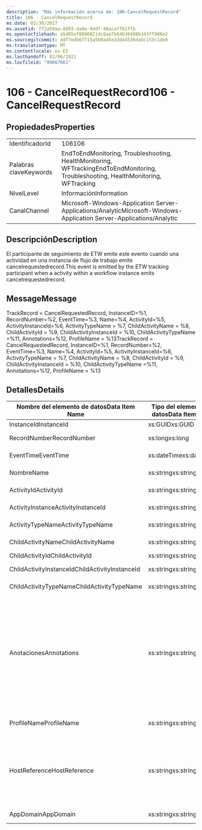 ```yaml
---
description: 'Más información acerca de: 106-CancelRequestRecord'
title: 106 - CancelRequestRecord
ms.date: 03/30/2017
ms.assetid: f72a59aa-8093-4a8e-94df-40acaffb1ffb
ms.openlocfilehash: a5d65ef8606821dc8aa7b64b36498b343ff986e2
ms.sourcegitcommit: ddf7edb67715a5b9a45e3dd44536dabc153c1de0
ms.translationtype: MT
ms.contentlocale: es-ES
ms.lasthandoff: 02/06/2021
ms.locfileid: "99667661"
---
```

# <a name="106---cancelrequestrecord"></a><span data-ttu-id="5a336-103">106 - CancelRequestRecord</span><span class="sxs-lookup"><span data-stu-id="5a336-103">106 - CancelRequestRecord</span></span>

## <a name="properties"></a><span data-ttu-id="5a336-104">Propiedades</span><span class="sxs-lookup"><span data-stu-id="5a336-104">Properties</span></span>  
  
|||  
|-|-|  
|<span data-ttu-id="5a336-105">Identificador</span><span class="sxs-lookup"><span data-stu-id="5a336-105">Id</span></span>|<span data-ttu-id="5a336-106">106</span><span class="sxs-lookup"><span data-stu-id="5a336-106">106</span></span>|  
|<span data-ttu-id="5a336-107">Palabras clave</span><span class="sxs-lookup"><span data-stu-id="5a336-107">Keywords</span></span>|<span data-ttu-id="5a336-108">EndToEndMonitoring, Troubleshooting, HealthMonitoring, WFTracking</span><span class="sxs-lookup"><span data-stu-id="5a336-108">EndToEndMonitoring, Troubleshooting, HealthMonitoring, WFTracking</span></span>|  
|<span data-ttu-id="5a336-109">Nivel</span><span class="sxs-lookup"><span data-stu-id="5a336-109">Level</span></span>|<span data-ttu-id="5a336-110">Información</span><span class="sxs-lookup"><span data-stu-id="5a336-110">Information</span></span>|  
|<span data-ttu-id="5a336-111">Canal</span><span class="sxs-lookup"><span data-stu-id="5a336-111">Channel</span></span>|<span data-ttu-id="5a336-112">Microsoft-Windows-Application Server-Applications/Analytic</span><span class="sxs-lookup"><span data-stu-id="5a336-112">Microsoft-Windows-Application Server-Applications/Analytic</span></span>|  
  
## <a name="description"></a><span data-ttu-id="5a336-113">Descripción</span><span class="sxs-lookup"><span data-stu-id="5a336-113">Description</span></span>  

 <span data-ttu-id="5a336-114">El participante de seguimiento de ETW emite este evento cuando una actividad en una instancia de flujo de trabajo emite cancelrequestedrecord.</span><span class="sxs-lookup"><span data-stu-id="5a336-114">This event is emitted by the ETW tracking participant when a activity within a workflow instance emits cancelrequestedrecord.</span></span>  
  
## <a name="message"></a><span data-ttu-id="5a336-115">Message</span><span class="sxs-lookup"><span data-stu-id="5a336-115">Message</span></span>  

 <span data-ttu-id="5a336-116">TrackRecord = CancelRequestedRecord, InstanceID=%1, RecordNumber=%2, EventTime=%3, Name=%4, ActivityId=%5, ActivityInstanceId=%6, ActivityTypeName = %7, ChildActivityName = %8, ChildActivityId = %9, ChildActivityInstanceId = %10, ChildActivityTypeName =%11, Annotations=%12, ProfileName = %13</span><span class="sxs-lookup"><span data-stu-id="5a336-116">TrackRecord = CancelRequestedRecord, InstanceID=%1, RecordNumber=%2, EventTime=%3, Name=%4, ActivityId=%5, ActivityInstanceId=%6, ActivityTypeName = %7, ChildActivityName = %8, ChildActivityId = %9, ChildActivityInstanceId = %10, ChildActivityTypeName =%11, Annotations=%12, ProfileName = %13</span></span>  
  
## <a name="details"></a><span data-ttu-id="5a336-117">Detalles</span><span class="sxs-lookup"><span data-stu-id="5a336-117">Details</span></span>  
  
|<span data-ttu-id="5a336-118">Nombre del elemento de datos</span><span class="sxs-lookup"><span data-stu-id="5a336-118">Data Item Name</span></span>|<span data-ttu-id="5a336-119">Tipo del elemento de datos</span><span class="sxs-lookup"><span data-stu-id="5a336-119">Data Item Type</span></span>|<span data-ttu-id="5a336-120">Descripción</span><span class="sxs-lookup"><span data-stu-id="5a336-120">Description</span></span>|  
|--------------------|--------------------|-----------------|  
|<span data-ttu-id="5a336-121">InstanceId</span><span class="sxs-lookup"><span data-stu-id="5a336-121">InstanceId</span></span>|<span data-ttu-id="5a336-122">xs:GUID</span><span class="sxs-lookup"><span data-stu-id="5a336-122">xs:GUID</span></span>|<span data-ttu-id="5a336-123">El id. de instancia del flujo de trabajo.</span><span class="sxs-lookup"><span data-stu-id="5a336-123">The instance id for the workflow</span></span>|  
|<span data-ttu-id="5a336-124">RecordNumber</span><span class="sxs-lookup"><span data-stu-id="5a336-124">RecordNumber</span></span>|<span data-ttu-id="5a336-125">xs:long</span><span class="sxs-lookup"><span data-stu-id="5a336-125">xs:long</span></span>|<span data-ttu-id="5a336-126">El número de secuencia del registro emitido.</span><span class="sxs-lookup"><span data-stu-id="5a336-126">The sequence number of the emitted record</span></span>|  
|<span data-ttu-id="5a336-127">EventTime</span><span class="sxs-lookup"><span data-stu-id="5a336-127">EventTime</span></span>|<span data-ttu-id="5a336-128">xs:dateTime</span><span class="sxs-lookup"><span data-stu-id="5a336-128">xs:dateTime</span></span>|<span data-ttu-id="5a336-129">La hora en UTC cuando se emitió el evento.</span><span class="sxs-lookup"><span data-stu-id="5a336-129">The time in UTC when the event was emitted</span></span>|  
|<span data-ttu-id="5a336-130">Nombre</span><span class="sxs-lookup"><span data-stu-id="5a336-130">Name</span></span>|<span data-ttu-id="5a336-131">xs:string</span><span class="sxs-lookup"><span data-stu-id="5a336-131">xs:string</span></span>|<span data-ttu-id="5a336-132">El nombre de la actividad que solicitó la operación de cancelación.</span><span class="sxs-lookup"><span data-stu-id="5a336-132">The name of the activity that requested the cancel operation</span></span>|  
|<span data-ttu-id="5a336-133">ActivityId</span><span class="sxs-lookup"><span data-stu-id="5a336-133">ActivityId</span></span>|<span data-ttu-id="5a336-134">xs:string</span><span class="sxs-lookup"><span data-stu-id="5a336-134">xs:string</span></span>|<span data-ttu-id="5a336-135">El id. de la actividad que solicitó la operación de cancelación.</span><span class="sxs-lookup"><span data-stu-id="5a336-135">The id of the activity that requested the cancel operation</span></span>|  
|<span data-ttu-id="5a336-136">ActivityInstance</span><span class="sxs-lookup"><span data-stu-id="5a336-136">ActivityInstanceId</span></span>|<span data-ttu-id="5a336-137">xs:string</span><span class="sxs-lookup"><span data-stu-id="5a336-137">xs:string</span></span>|<span data-ttu-id="5a336-138">El id. de instancia de la actividad que solicitó la operación de cancelación.</span><span class="sxs-lookup"><span data-stu-id="5a336-138">The instance id of the activity that requested the cancel operation</span></span>|  
|<span data-ttu-id="5a336-139">ActivityTypeName</span><span class="sxs-lookup"><span data-stu-id="5a336-139">ActivityTypeName</span></span>|<span data-ttu-id="5a336-140">xs:string</span><span class="sxs-lookup"><span data-stu-id="5a336-140">xs:string</span></span>|<span data-ttu-id="5a336-141">El tipo de la actividad que solicitó la operación de cancelación.</span><span class="sxs-lookup"><span data-stu-id="5a336-141">The type of the activity that requested the cancel operation</span></span>|  
|<span data-ttu-id="5a336-142">ChildActivityName</span><span class="sxs-lookup"><span data-stu-id="5a336-142">ChildActivityName</span></span>|<span data-ttu-id="5a336-143">xs:string</span><span class="sxs-lookup"><span data-stu-id="5a336-143">xs:string</span></span>|<span data-ttu-id="5a336-144">El nombre de la actividad que se va a cancelar.</span><span class="sxs-lookup"><span data-stu-id="5a336-144">The name of the activity being canceled</span></span>|  
|<span data-ttu-id="5a336-145">ChildActivityId</span><span class="sxs-lookup"><span data-stu-id="5a336-145">ChildActivityId</span></span>|<span data-ttu-id="5a336-146">xs:string</span><span class="sxs-lookup"><span data-stu-id="5a336-146">xs:string</span></span>|<span data-ttu-id="5a336-147">El id. de la actividad que se va a cancelar.</span><span class="sxs-lookup"><span data-stu-id="5a336-147">The id of the activity being canceled</span></span>|  
|<span data-ttu-id="5a336-148">ChildActivityInstanceId</span><span class="sxs-lookup"><span data-stu-id="5a336-148">ChildActivityInstanceId</span></span>|<span data-ttu-id="5a336-149">xs:string</span><span class="sxs-lookup"><span data-stu-id="5a336-149">xs:string</span></span>|<span data-ttu-id="5a336-150">El id. de instancia de la actividad que se va a cancelar.</span><span class="sxs-lookup"><span data-stu-id="5a336-150">The instance id of the activity being canceled</span></span>|  
|<span data-ttu-id="5a336-151">ChildActivityTypeName</span><span class="sxs-lookup"><span data-stu-id="5a336-151">ChildActivityTypeName</span></span>|<span data-ttu-id="5a336-152">xs:string</span><span class="sxs-lookup"><span data-stu-id="5a336-152">xs:string</span></span>|<span data-ttu-id="5a336-153">El tipo de la actividad que se va a cancelar.</span><span class="sxs-lookup"><span data-stu-id="5a336-153">The type of the activity being canceled</span></span>|  
|<span data-ttu-id="5a336-154">Anotaciones</span><span class="sxs-lookup"><span data-stu-id="5a336-154">Annotations</span></span>|<span data-ttu-id="5a336-155">xs:string</span><span class="sxs-lookup"><span data-stu-id="5a336-155">xs:string</span></span>|<span data-ttu-id="5a336-156">Las anotaciones que se agregaron a este evento.</span><span class="sxs-lookup"><span data-stu-id="5a336-156">The annotations that were added to this event.</span></span>  <span data-ttu-id="5a336-157">Los valores se almacenan en un elemento XML con el formato \<items> \< item  name = "annotationName" type="System.String"> annotationValue \</item> \</items> .</span><span class="sxs-lookup"><span data-stu-id="5a336-157">The values are stored in an xml element in the format \<items>\< item  name = "annotationName" type="System.String">annotationValue\</item>\</items>.</span></span>  <span data-ttu-id="5a336-158">Si no se especifica ninguna anotación, la cadena contendrá \<items/> .</span><span class="sxs-lookup"><span data-stu-id="5a336-158">If no annotations are specified then the string contains \<items/>.</span></span> <span data-ttu-id="5a336-159">El tamaño del evento ETW está limitado por el tamaño de búfer de ETW o la carga útil máxima para un evento ETW.</span><span class="sxs-lookup"><span data-stu-id="5a336-159">The ETW event size is limited by the ETW buffer size or the max payload for an ETW event.</span></span> <span data-ttu-id="5a336-160">Si el tamaño del evento supera los límites de ETW, el evento se trunca quitando las anotaciones y reemplazando el valor de anotación por \<items> ... \</items> .</span><span class="sxs-lookup"><span data-stu-id="5a336-160">If the size of the event exceeds the ETW limits, then the event is truncated by dropping the annotations and replacing the annotation value with \<items>...\</items>.</span></span>|  
|<span data-ttu-id="5a336-161">ProfileName</span><span class="sxs-lookup"><span data-stu-id="5a336-161">ProfileName</span></span>|<span data-ttu-id="5a336-162">xs:string</span><span class="sxs-lookup"><span data-stu-id="5a336-162">xs:string</span></span>|<span data-ttu-id="5a336-163">El nombre o el perfil de seguimiento que dio como resultado que se emitiera este evento.</span><span class="sxs-lookup"><span data-stu-id="5a336-163">The name or the tracking profile that resulted in this event being emitted</span></span>|  
|<span data-ttu-id="5a336-164">HostReference</span><span class="sxs-lookup"><span data-stu-id="5a336-164">HostReference</span></span>|<span data-ttu-id="5a336-165">xs:string</span><span class="sxs-lookup"><span data-stu-id="5a336-165">xs:string</span></span>|<span data-ttu-id="5a336-166">En el caso de los servicios hospedados en web, este campo identifica de manera única el servicio en la jerarquía web.</span><span class="sxs-lookup"><span data-stu-id="5a336-166">For web hosted services, this field uniquely identifies the service in the web hierarchy.</span></span>  <span data-ttu-id="5a336-167">Su formato se define como ' ruta de acceso virtual de la aplicación del nombre del sitio web&#124;ruta de acceso virtual del servicio&#124;ServiceName ' ejemplo: ' sitio web predeterminado/CalculatorApplication&#124;/CalculatorService.svc&#124;CalculatorService '</span><span class="sxs-lookup"><span data-stu-id="5a336-167">Its format is defined as 'Web Site Name Application Virtual Path&#124;Service Virtual Path&#124;ServiceName' Example: 'Default Web Site/CalculatorApplication&#124;/CalculatorService.svc&#124;CalculatorService'</span></span>|  
|<span data-ttu-id="5a336-168">AppDomain</span><span class="sxs-lookup"><span data-stu-id="5a336-168">AppDomain</span></span>|<span data-ttu-id="5a336-169">xs:string</span><span class="sxs-lookup"><span data-stu-id="5a336-169">xs:string</span></span>|<span data-ttu-id="5a336-170">La cadena devuelta por AppDomain.CurrentDomain.FriendlyName.</span><span class="sxs-lookup"><span data-stu-id="5a336-170">The string returned by AppDomain.CurrentDomain.FriendlyName.</span></span>|
